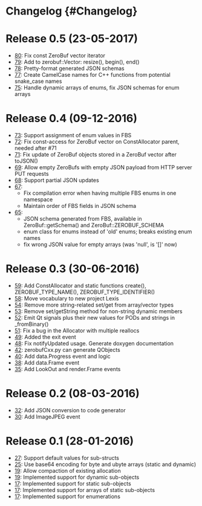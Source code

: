 # Changelog {#Changelog}

# Release 0.5 (23-05-2017)

* [80](https://github.com/HBPVIS/ZeroBuf/pull/80):
  Fix const ZeroBuf vector iterator
* [79](https://github.com/HBPVIS/ZeroBuf/pull/79):
  Add to zerobuf::Vector: resize(), begin(), end()
* [78](https://github.com/HBPVIS/ZeroBuf/pull/78):
  Pretty-format generated JSON schemas
* [77](https://github.com/HBPVIS/ZeroBuf/pull/77):
  Create CamelCase names for C++ functions from potential snake_case names
* [75](https://github.com/HBPVIS/ZeroBuf/pull/75):
  Handle dynamic arrays of enums, fix JSON schemas for enum arrays

# Release 0.4 (09-12-2016)

* [73](https://github.com/HBPVIS/ZeroBuf/pull/73):
  Support assignment of enum values in FBS
* [72](https://github.com/HBPVIS/ZeroBuf/pull/72):
  Fix const-access for ZeroBuf vector on ConstAllocator parent, needed after #71
* [71](https://github.com/HBPVIS/ZeroBuf/pull/71):
  Fix update of ZeroBuf objects stored in a ZeroBuf vector after toJSON()
* [69](https://github.com/HBPVIS/ZeroBuf/pull/69):
  Allow empty ZeroBufs with empty JSON payload from HTTP server PUT requests
* [68](https://github.com/HBPVIS/ZeroBuf/pull/68):
  Support partial JSON updates
* [67](https://github.com/HBPVIS/ZeroBuf/pull/67):
  * Fix compilation error when having multiple FBS enums in one namespace
  * Maintain order of FBS fields in JSON schema
* [65](https://github.com/HBPVIS/ZeroBuf/pull/65):
  * JSON schema generated from FBS, available in ZeroBuf::getSchema() and
    ZeroBuf::ZEROBUF_SCHEMA
  * enum class for enums instead of 'old' enums; breaks existing enum names
  * fix wrong JSON value for empty arrays (was 'null', is '[]' now)

# Release 0.3 (30-06-2016)

* [59](https://github.com/HBPVIS/ZeroBuf/pull/59):
  Add ConstAllocator and static functions create(), ZEROBUF_TYPE_NAME(),
  ZEROBUF_TYPE_IDENTIFIER()
* [58](https://github.com/HBPVIS/ZeroBuf/pull/58):
  Move vocabulary to new project Lexis
* [54](https://github.com/HBPVIS/ZeroBuf/pull/54):
  Remove more string-related set/get from array/vector types
* [53](https://github.com/HBPVIS/ZeroBuf/pull/53):
  Remove set/getString method for non-string dynamic members
* [52](https://github.com/HBPVIS/ZeroBuf/pull/52):
  Emit Qt signals plus their new values for PODs and strings in _fromBinary()
* [51](https://github.com/HBPVIS/ZeroBuf/pull/51):
  Fix a bug in the Allocator with multiple reallocs
* [49](https://github.com/HBPVIS/ZeroBuf/pull/49):
  Added the exit event
* [48](https://github.com/HBPVIS/ZeroBuf/pull/48):
  Fix notifyUpdated usage. Generate doxygen documentation
* [42](https://github.com/HBPVIS/ZeroBuf/pull/42):
  zerobufCxx.py can generate QObjects
* [40](https://github.com/HBPVIS/ZeroBuf/pull/40):
  Add data.Progress event and logic
* [38](https://github.com/HBPVIS/ZeroBuf/pull/38):
  Add data.Frame event
* [35](https://github.com/HBPVIS/ZeroBuf/pull/35):
  Add LookOut and render.Frame events

# Release 0.2 (08-03-2016)

* [32](https://github.com/HBPVIS/ZeroBuf/pull/32):
  Add JSON conversion to code generator
* [30](https://github.com/HBPVIS/ZeroBuf/pull/30):
  Add ImageJPEG event

# Release 0.1 (28-01-2016)

* [27](https://github.com/HBPVIS/ZeroBuf/pull/27):
  Support default values for sub-structs
* [25](https://github.com/HBPVIS/ZeroBuf/pull/25):
  Use base64 encoding for byte and ubyte arrays (static and dynamic)
* [19](https://github.com/HBPVIS/ZeroBuf/pull/19):
  Allow compaction of existing allocation
* [19](https://github.com/HBPVIS/ZeroBuf/pull/19):
  Implemented support for dynamic sub-objects
* [17](https://github.com/HBPVIS/ZeroBuf/pull/17):
  Implemented support for static sub-objects
* [17](https://github.com/HBPVIS/ZeroBuf/pull/17):
  Implemented support for arrays of static sub-objects
* [17](https://github.com/HBPVIS/ZeroBuf/pull/17):
  Implemented support for enumerations
